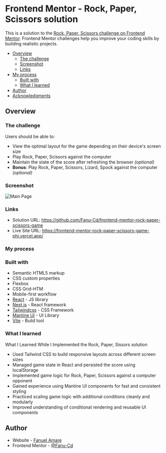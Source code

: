 # Frontend Mentor - Rock, Paper, Scissors solution

This is a solution to the [Rock, Paper, Scissors challenge on Frontend Mentor](https://www.frontendmentor.io/challenges/rock-paper-scissors-game-pTgwgvgH). Frontend Mentor challenges help you improve your coding skills by building realistic projects.

- [Overview](#overview)
  - [The challenge](#the-challenge)
  - [Screenshot](#screenshot)
  - [Links](#links)
- [My process](#my-process)
  - [Built with](#built-with)
  - [What I learned](#what-i-learned)
- [Author](#author)
- [Acknowledgments](#acknowledgments)

## Overview

### The challenge

Users should be able to:

- View the optimal layout for the game depending on their device's screen size
- Play Rock, Paper, Scissors against the computer
- Maintain the state of the score after refreshing the browser _(optional)_
- **Bonus**: Play Rock, Paper, Scissors, Lizard, Spock against the computer _(optional)_

### Screenshot

![Main Page](rock-paper-scissors-master/image.png)

### Links

- Solution URL: https://github.com/Fanu-Cd/frontend-mentor-rock-paper-scissors-game
- Live Site URL: https://frontend-mentor-rock-paper-scissors-game-phi.vercel.app/

### My process

### Built with

- Semantic HTML5 markup
- CSS custom properties
- Flexbox
- CSS Grid-HTM
- Mobile-first workflow
- [React](https://reactjs.org/) - JS library
- [Next.js](https://nextjs.org/) - React framework
- [Tailwindcss](https://tailwindcss.com/) - CSS Framework
- [Mantine UI](https://mantine.dev/) - UI Library
- [Vite](https://vite.dev/) - Build tool

### What I learned

What I Learned While I Implemented the Rock, Paper, Sissors solution

- Used Tailwind CSS to build responsive layouts across different screen sizes
- Managed game state in React and persisted the score using localStorage
- Implemented game logic for Rock, Paper, Scissors against a computer opponent
- Gained experience using Mantine UI components for fast and consistent styling
- Practiced scaling game logic with additional conditions cleanly and modularly
- Improved understanding of conditional rendering and reusable UI components

## Author

- Website - [Fanuel Amare](http://fanuel-amare-personal-portfolio-v2.vercel.app/)
- Frontend Mentor - [@Fanu-Cd](https://www.frontendmentor.io/profile/Fanu-Cd)
